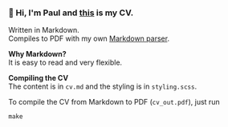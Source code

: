 ### 👋 Hi, I'm Paul and [this](https://raw.githubusercontent.com/notpaulmartin/CV/main/cv_out.pdf) is my CV.

Written in Markdown.  
Compiles to PDF with my own [Markdown parser](https://github.com/notpaulmartin/mdParser).

**Why Markdown?**  
It is easy to read and very flexible.

**Compiling the CV**  
The content is in `cv.md` and the styling is in `styling.scss`.

To compile the CV from Markdown to PDF (`cv_out.pdf`), just run
```shell script
make
```
